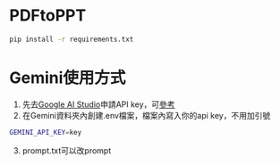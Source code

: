 # PDFtoPPT

```bash
pip install -r requirements.txt
```

# Gemini使用方式

1. 先去[Google AI Studio](https://aistudio.google.com/u/3/prompts/new_chat)申請API key，可[參考](https://ai.google.dev/gemini-api/docs?hl=zh-tw)
2. 在Gemini資料夾內創建.env檔案，檔案內寫入你的api key，不用加引號
```bash
GEMINI_API_KEY=key
```
3. prompt.txt可以改prompt